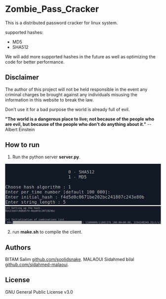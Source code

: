 Zombie_Pass_Cracker
=================

This is a distributed password cracker for linux system.

supported hashes:
* MD5
* SHA512

We will add more supported hashes in the future as well as optimizing the code for better performance.

Disclaimer 
------------
The author of this project will not be held responsible in the event any criminal charges be brought against any individuals misusing the information in this website to break the law.

Don't use it for a bad purpose the world is already full of evil.

**"The world is a dangerous place to live; not because of the people who are evil, but because of the people who don't do anything about it."** 
--Albert Einstein


How to run
------------

1) Run the python server **server.py**.

![image0_server](images/images0.png)
![image1_server](images/image1.png)

2) run **make.sh** to compile the client.

Authors
-------
BITAM Salim [github.com/soolidsnake](https://github.com/soolidsnake).
MALAOUI Sidahmed bilal [github.com/sidahmed-malaoui](https://github.com/sidahmed-malaoui).

License
-------

GNU General Public License v3.0
